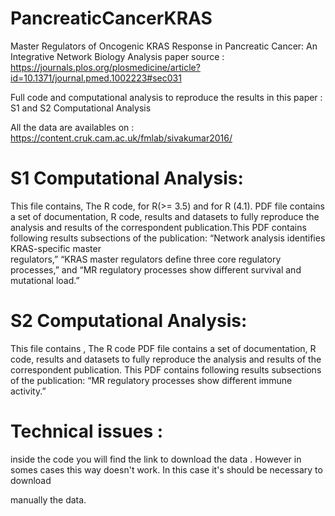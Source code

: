 # PancreaticCancerKRAS
 Master Regulators of Oncogenic KRAS Response in Pancreatic Cancer: An Integrative Network Biology Analysis
 paper source : https://journals.plos.org/plosmedicine/article?id=10.1371/journal.pmed.1002223#sec031
 
 Full code and computational analysis to reproduce the results in this paper : S1 and S2 Computational Analysis
 
 All the data are availables on : https://content.cruk.cam.ac.uk/fmlab/sivakumar2016/
 
 
 # S1 Computational Analysis:
 This file contains, The R code, for R(>= 3.5) and for R (4.1).
                      PDF file contains a set of documentation, R code, results and datasets to fully reproduce the analysis and results of the correspondent                             publication.This PDF contains following results subsections of the publication: “Network analysis identifies KRAS-specific master           
                      regulators,” “KRAS master regulators define three core regulatory processes,” and “MR regulatory processes show different survival and 
                      mutational load.”
                      
 
 
 # S2 Computational Analysis:
 This file contains , The R code
                      PDF file contains a set of documentation, R code, results and datasets to fully reproduce the analysis and results of the correspondent                             publication. This PDF contains following results subsections of the publication: “MR regulatory processes show different immune activity.”
                      
 
 # Technical issues :
 inside the code you will find the link to download the data . However in somes cases this way doesn't work. In this case it's should be necessary to download  
 
 manually the data.
